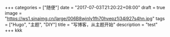 +++
categories = ["随便"]
date = "2017-07-03T21:20:22+08:00"
draft = true
image = "https://ws1.sinaimg.cn/large/006B8wjnly1fh70hvepz1j34i927s4hn.jpg"
tags = ["Hugo", "主题", "DIY"]
title = "写博客，从主题开始"
description  = "test"
+++
kkk
